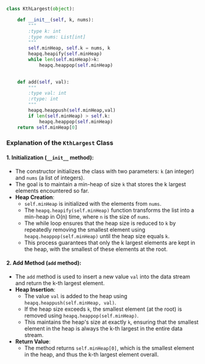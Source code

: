 ```python
class KthLargest(object):

    def __init__(self, k, nums):
        """
        :type k: int
        :type nums: List[int]
        """
        self.minHeap, self.k = nums, k
        heapq.heapify(self.minHeap)
        while len(self.minHeap)>k:
        	heapq.heappop(self.minHeap)
        

    def add(self, val):
        """
        :type val: int
        :rtype: int
        """
        heapq.heappush(self.minHeap,val)
        if len(self.minHeap) > self.k:
	        heapq.heappop(self.minHeap)
	return self.minHeap[0]

```
### Explanation of the `KthLargest` Class

#### 1. **Initialization (`__init__` method)**:
   - The constructor initializes the class with two parameters: `k` (an integer) and `nums` (a list of integers).
   - The goal is to maintain a min-heap of size `k` that stores the k largest elements encountered so far.
   - **Heap Creation**:
     - `self.minHeap` is initialized with the elements from `nums`.
     - The `heapq.heapify(self.minHeap)` function transforms the list into a min-heap in O(n) time, where `n` is the size of `nums`.
     - The while loop ensures that the heap size is reduced to `k` by repeatedly removing the smallest element using `heapq.heappop(self.minHeap)` until the heap size equals `k`.
     - This process guarantees that only the k largest elements are kept in the heap, with the smallest of these elements at the root.

#### 2. **Add Method (`add` method)**:
   - The `add` method is used to insert a new value `val` into the data stream and return the k-th largest element.
   - **Heap Insertion**:
     - The value `val` is added to the heap using `heapq.heappush(self.minHeap, val)`.
     - If the heap size exceeds `k`, the smallest element (at the root) is removed using `heapq.heappop(self.minHeap)`.
     - This maintains the heap's size at exactly `k`, ensuring that the smallest element in the heap is always the k-th largest in the entire data stream.
   - **Return Value**:
     - The method returns `self.minHeap[0]`, which is the smallest element in the heap, and thus the k-th largest element overall.

